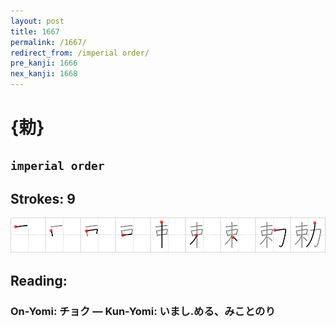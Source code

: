 ```yaml
---
layout: post
title: 1667
permalink: /1667/
redirect_from: /imperial order/
pre_kanji: 1666
nex_kanji: 1668
---
```


# {勅}

## `imperial order`

## Strokes: 9

<div class="stroke"><img src="../images/E58B85.png" /></div>

## Reading:

### On-Yomi: チョク &mdash; Kun-Yomi: いまし.める、みことのり

